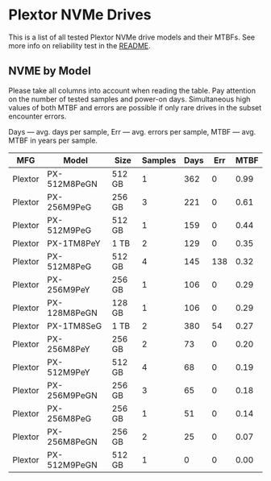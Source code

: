 Plextor NVMe Drives
===================

This is a list of all tested Plextor NVMe drive models and their MTBFs. See more
info on reliability test in the [README](https://github.com/linuxhw/SMART).

NVME by Model
------------

Please take all columns into account when reading the table. Pay attention on the
number of tested samples and power-on days. Simultaneous high values of both MTBF
and errors are possible if only rare drives in the subset encounter errors.

Days — avg. days per sample,
Err  — avg. errors per sample,
MTBF — avg. MTBF in years per sample.

| MFG       | Model              | Size   | Samples | Days  | Err   | MTBF   |
|-----------|--------------------|--------|---------|-------|-------|--------|
| Plextor   | PX-512M8PeGN       | 512 GB | 1       | 362   | 0     | 0.99   |
| Plextor   | PX-256M9PeG        | 256 GB | 3       | 221   | 0     | 0.61   |
| Plextor   | PX-512M9PeG        | 512 GB | 1       | 159   | 0     | 0.44   |
| Plextor   | PX-1TM8PeY         | 1 TB   | 2       | 129   | 0     | 0.35   |
| Plextor   | PX-512M8PeG        | 512 GB | 4       | 145   | 138   | 0.32   |
| Plextor   | PX-256M9PeY        | 256 GB | 1       | 106   | 0     | 0.29   |
| Plextor   | PX-128M8PeGN       | 128 GB | 1       | 106   | 0     | 0.29   |
| Plextor   | PX-1TM8SeG         | 1 TB   | 2       | 380   | 54    | 0.27   |
| Plextor   | PX-256M8PeY        | 256 GB | 2       | 73    | 0     | 0.20   |
| Plextor   | PX-512M9PeY        | 512 GB | 4       | 68    | 0     | 0.19   |
| Plextor   | PX-256M9PeGN       | 256 GB | 3       | 65    | 0     | 0.18   |
| Plextor   | PX-256M8PeG        | 256 GB | 1       | 51    | 0     | 0.14   |
| Plextor   | PX-256M8PeGN       | 256 GB | 2       | 25    | 0     | 0.07   |
| Plextor   | PX-512M9PeGN       | 512 GB | 1       | 0     | 0     | 0.00   |

